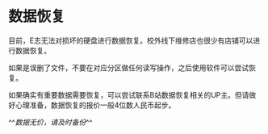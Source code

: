 # 数据恢复

目前，E志无法对损坏的硬盘进行数据恢复。校外线下维修店也很少有店铺可以进行数据恢复。

如果是误删了文件，不要在对应分区做任何读写操作，之后使用软件可以尝试恢复。

如果确实有重要数据需要恢复，可以尝试联系B站数据恢复相关的UP主。但请做好心理准备，数据恢复的报价一般4位数人民币起步。

^^*数据无价，请及时备份*^^
